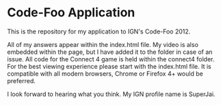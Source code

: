 Code-Foo Application
====================

This is the repository for my application to IGN's Code-Foo 2012.

All of my answers appear within the index.html file. My video is also embedded within the page, but I have added it to the folder in case of an issue. All code for the Connect 4 game is held within the connect4 folder. For the best viewing experience please start with the index.html file. It is compatible with all modern browsers, Chrome or Firefox 4+ would be preferred.

I look forward to hearing what you think.
My IGN profile name is SuperJai.